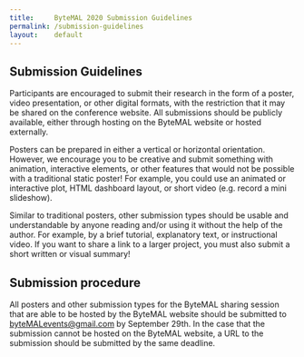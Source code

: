 ```yaml
---
title:     ByteMAL 2020 Submission Guidelines
permalink: /submission-guidelines
layout:    default
---
```


## Submission Guidelines
Participants are encouraged to submit their research in the form of a poster, video presentation, or other digital formats, with the restriction that it may be shared on the conference website. All submissions should be publicly available, either through hosting on the ByteMAL website or hosted externally. 

Posters can be prepared in either a vertical or horizontal orientation. However, we encourage you to be creative and submit something with animation, interactive elements, or other features that would not be possible with a traditional static poster! For example, you could use an animated or interactive plot, HTML dashboard layout, or short video (e.g. record a mini slideshow). 

Similar to traditional posters, other submission types should be usable and understandable by anyone reading and/or using it without the help of the author. For example, by a brief tutorial, explanatory text, or instructional video. If you want to share a link to a larger project, you must also submit a short written or visual summary!

## Submission procedure
All posters and other submission types for the ByteMAL sharing session that are able to be hosted by the ByteMAL website should be submitted to byteMALevents@gmail.com by September 29th. In the case that the submission cannot be hosted on the ByteMAL website, a URL to the submission should be submitted by the same deadline.


